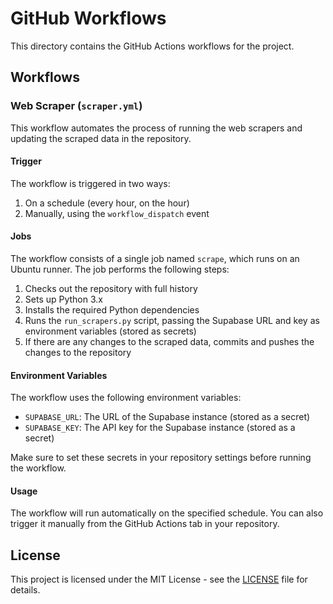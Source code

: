 # GitHub Workflows

This directory contains the GitHub Actions workflows for the project.

## Workflows

### Web Scraper (`scraper.yml`)

This workflow automates the process of running the web scrapers and updating the scraped data in the repository.

#### Trigger

The workflow is triggered in two ways:
1. On a schedule (every hour, on the hour)
2. Manually, using the `workflow_dispatch` event

#### Jobs

The workflow consists of a single job named `scrape`, which runs on an Ubuntu runner. The job performs the following steps:

1. Checks out the repository with full history
2. Sets up Python 3.x
3. Installs the required Python dependencies
4. Runs the `run_scrapers.py` script, passing the Supabase URL and key as environment variables (stored as secrets)
5. If there are any changes to the scraped data, commits and pushes the changes to the repository

#### Environment Variables

The workflow uses the following environment variables:
- `SUPABASE_URL`: The URL of the Supabase instance (stored as a secret)
- `SUPABASE_KEY`: The API key for the Supabase instance (stored as a secret)

Make sure to set these secrets in your repository settings before running the workflow.

#### Usage

The workflow will run automatically on the specified schedule. You can also trigger it manually from the GitHub Actions tab in your repository.

## License

This project is licensed under the MIT License - see the [LICENSE](../../LICENSE) file for details.